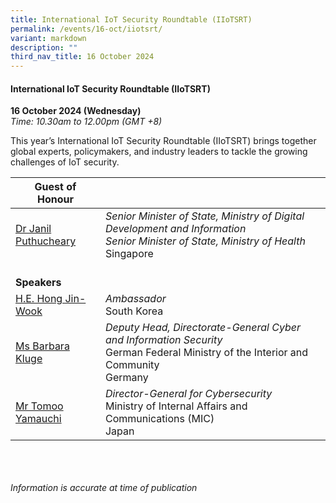 ```yaml
---
title: International IoT Security Roundtable (IIoTSRT)
permalink: /events/16-oct/iiotsrt/
variant: markdown
description: ""
third_nav_title: 16 October 2024
---
```

#### **International IoT Security Roundtable (IIoTSRT)**

**16 October 2024 (Wednesday)**  
*Time: 10.30am to 12.00pm (GMT +8)*

This year’s International IoT Security Roundtable (IIoTSRT) brings together global experts, policymakers, and industry leaders to tackle the growing challenges of IoT security.

|**Guest of Honour**    |                                                              |
|------|------|
| [Dr Janil Puthucheary](/speakers/dr-janil-puthucheary/)  | *Senior Minister of State, Ministry of Digital Development and Information* <br>*Senior Minister of State, Ministry of Health*<br>Singapore     |
|<br>**Speakers**          |                                                              |
| [H.E. Hong Jin-Wook](/speakers/he-hong-jin-wook/)  | *Ambassador*<br>South Korea      |
| [Ms Barbara Kluge](/speakers/ms-barbara-kluge/)  | *Deputy Head, Directorate-General Cyber and Information Security* <br>German Federal Ministry of the Interior and Community <br>Germany      |
| [Mr Tomoo Yamauchi](/speakers/mr-tomoo-yamauchi/)  | *Director-General for Cybersecurity* <br>Ministry of Internal Affairs and Communications (MIC)<br>Japan      |

<br><br><br>
*Information is accurate at time of publication*